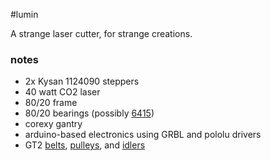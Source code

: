 #lumin

A strange laser cutter, for strange creations.

### notes

- 2x Kysan 1124090 steppers
- 40 watt CO2 laser
- 80/20 frame
- 80/20 bearings (possibly [6415](https://www.amazon.com/80-20-Single-Flange-Bearing/dp/B006YVZ20C/ref=sr_1_5?ie=UTF8&qid=1479077770&sr=8-5&keywords=80%2F20+bearing))
- corexy gantry
- arduino-based electronics using GRBL and pololu drivers
- GT2 [belts](https://www.amazon.com/Meters-pitch-wide-Timing-printer/dp/B00F2IQNX8), [pulleys](https://www.amazon.com/gp/product/B019GI5DVC/ref=pd_bxgy_60_img_3?ie=UTF8&pd_rd_i=B019GI5DVC&pd_rd_r=J473C2CS1WZPQH2RF128&pd_rd_w=FzVNR&pd_rd_wg=eMsFp&psc=1&refRID=J473C2CS1WZPQH2RF128), and [idlers](https://www.amazon.com/gp/product/B01BTTERJ0/ref=pd_sim_328_9?ie=UTF8&pd_rd_i=B01BTTEQBY&pd_rd_r=HMSCW96NYB5YG29FF7VA&pd_rd_w=o4BNu&pd_rd_wg=EORIp&refRID=HMSCW96NYB5YG29FF7VA&th=1)
